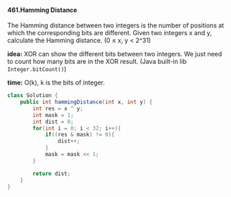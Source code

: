 #### 461.Hamming Distance
The Hamming distance between two integers is the number of positions at which the corresponding bits are different. Given two integers x and y, calculate the Hamming distance. (0 ≤ x, y < 2^31)

__idea:__ XOR can show the different bits between two integers. We just need to count how many bits are in the XOR result. (Java built-in lib ```Integer.bitCount()```)

__time:__ O(k), k is the bits of integer.

```java
class Solution {
    public int hammingDistance(int x, int y) {
        int res = x ^ y;
        int mask = 1;
        int dist = 0;
        for(int i = 0; i < 32; i++){
            if((res & mask) != 0){
                dist++;
            }
            mask = mask << 1;
        }

        return dist;
    }
}
```
